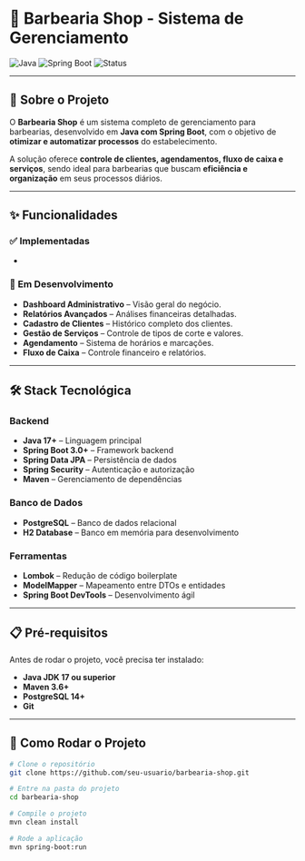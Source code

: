 # 💈 Barbearia Shop - Sistema de Gerenciamento

![Java](https://img.shields.io/badge/Java-17%2B-red.svg)
![Spring Boot](https://img.shields.io/badge/Spring%20Boot-3.0%2B-brightgreen.svg)
![Status](https://img.shields.io/badge/Status-Em%20Desenvolvimento-orange.svg)

---

## 📖 Sobre o Projeto
O **Barbearia Shop** é um sistema completo de gerenciamento para barbearias, desenvolvido em **Java com Spring Boot**, com o objetivo de **otimizar e automatizar processos** do estabelecimento.  

A solução oferece **controle de clientes, agendamentos, fluxo de caixa e serviços**, sendo ideal para barbearias que buscam **eficiência e organização** em seus processos diários.

---

## ✨ Funcionalidades

### ✅ Implementadas
- 

### 🔄 Em Desenvolvimento
- **Dashboard Administrativo** – Visão geral do negócio.  
- **Relatórios Avançados** – Análises financeiras detalhadas.  
- **Cadastro de Clientes** – Histórico completo dos clientes.  
- **Gestão de Serviços** – Controle de tipos de corte e valores.  
- **Agendamento** – Sistema de horários e marcações.  
- **Fluxo de Caixa** – Controle financeiro e relatórios.   

---

## 🛠️ Stack Tecnológica

### Backend
- **Java 17+** – Linguagem principal  
- **Spring Boot 3.0+** – Framework backend  
- **Spring Data JPA** – Persistência de dados  
- **Spring Security** – Autenticação e autorização  
- **Maven** – Gerenciamento de dependências  

### Banco de Dados
- **PostgreSQL** – Banco de dados relacional  
- **H2 Database** – Banco em memória para desenvolvimento  

### Ferramentas
- **Lombok** – Redução de código boilerplate  
- **ModelMapper** – Mapeamento entre DTOs e entidades  
- **Spring Boot DevTools** – Desenvolvimento ágil  

---

## 📋 Pré-requisitos
Antes de rodar o projeto, você precisa ter instalado:

- **Java JDK 17 ou superior**  
- **Maven 3.6+**  
- **PostgreSQL 14+**  
- **Git**  

---

## 🚀 Como Rodar o Projeto

```bash
# Clone o repositório
git clone https://github.com/seu-usuario/barbearia-shop.git

# Entre na pasta do projeto
cd barbearia-shop

# Compile o projeto
mvn clean install

# Rode a aplicação
mvn spring-boot:run
